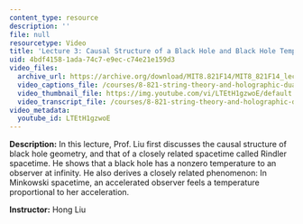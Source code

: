 ```yaml
---
content_type: resource
description: ''
file: null
resourcetype: Video
title: 'Lecture 3: Causal Structure of a Black Hole and Black Hole Temperature'
uid: 4bdf4158-1ada-74c7-e9ec-c74e21e159d3
video_files:
  archive_url: https://archive.org/download/MIT8.821F14/MIT8_821F14_lec03_300k.mp4
  video_captions_file: /courses/8-821-string-theory-and-holographic-duality-fall-2014/cd88f4171e0d502598db25685035fe45_LTEtH1gzwoE.vtt
  video_thumbnail_file: https://img.youtube.com/vi/LTEtH1gzwoE/default.jpg
  video_transcript_file: /courses/8-821-string-theory-and-holographic-duality-fall-2014/fafd130fedc261bd2e196a40c3f9dffb_LTEtH1gzwoE.pdf
video_metadata:
  youtube_id: LTEtH1gzwoE
---
```


**Description:** In this lecture, Prof. Liu first discusses the causal structure of black hole geometry, and that of a closely related spacetime called Rindler spacetime. He shows that a black hole has a nonzero temperature to an observer at infinity. He also derives a closely related phenomenon: In Minkowski spacetime, an accelerated observer feels a temperature proportional to her acceleration.

**Instructor:** Hong Liu
